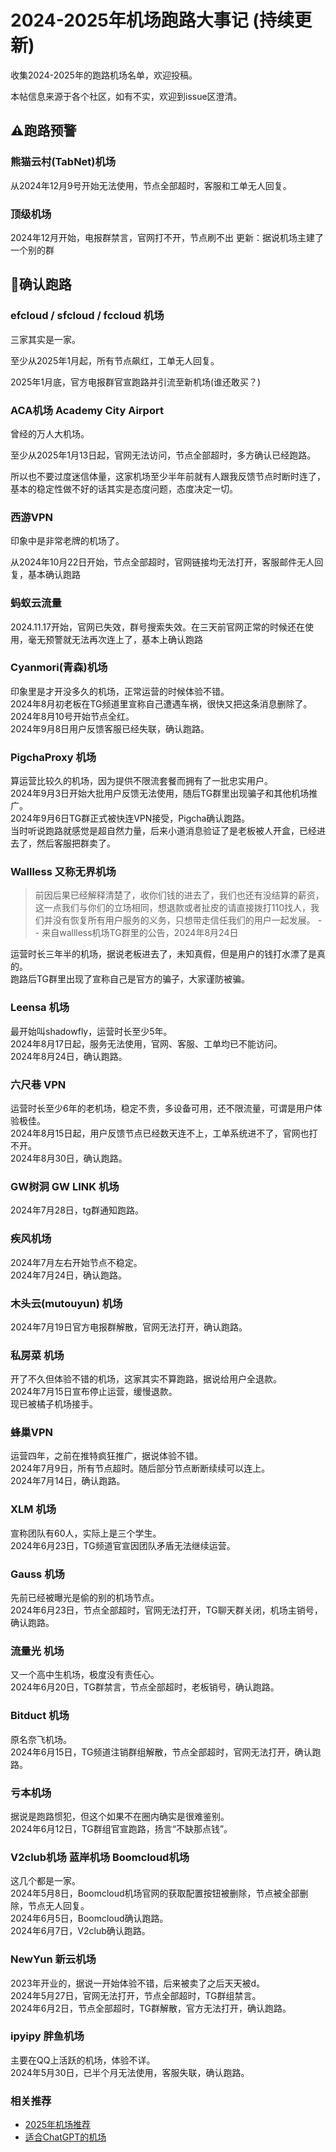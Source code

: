 # 2024-2025年机场跑路大事记 (持续更新)
收集2024-2025年的跑路机场名单，欢迎投稿。

本帖信息来源于各个社区，如有不实，欢迎到issue区澄清。

## ⚠️跑路预警
### 熊猫云村(TabNet)机场
从2024年12月9号开始无法使用，节点全部超时，客服和工单无人回复。

### 顶级机场
2024年12月开始，电报群禁言，官网打不开，节点刷不出
更新：据说机场主建了一个别的群

## 🚨确认跑路
### efcloud / sfcloud / fccloud 机场
三家其实是一家。

至少从2025年1月起，所有节点飙红，工单无人回复。

2025年1月底，官方电报群官宣跑路并引流至新机场(谁还敢买？)

### ACA机场 Academy City Airport

曾经的万人大机场。

至少从2025年1月13日起，官网无法访问，节点全部超时，多方确认已经跑路。

所以也不要过度迷信体量，这家机场至少半年前就有人跟我反馈节点时断时连了，基本的稳定性做不好的话其实是态度问题，态度决定一切。

### 西游VPN

印象中是非常老牌的机场了。

从2024年10月22日开始，节点全部超时，官网链接均无法打开，客服邮件无人回复，基本确认跑路

### 蚂蚁云流量
2024.11.17开始，官网已失效，群号搜索失效。在三天前官网正常的时候还在使用，毫无预警就无法再次连上了，基本上确认跑路

### Cyanmori(青森)机场
印象里是才开没多久的机场，正常运营的时候体验不错。<br>
2024年8月初老板在TG频道里宣称自己遭遇车祸，很快又把这条消息删除了。<br>
2024年8月10号开始节点全红。<br>
2024年9月8日用户反馈客服已经失联，确认跑路。<br>

### PigchaProxy 机场
算运营比较久的机场，因为提供不限流套餐而拥有了一批忠实用户。<br>
2024年9月3日开始大批用户反馈无法使用，随后TG群里出现骗子和其他机场推广。<br>
2024年9月6日TG群正式被快连VPN接受，Pigcha确认跑路。<br>
当时听说跑路就感觉是超自然力量，后来小道消息验证了是老板被人开盒，已经进去了，然后客服把群卖了。<br>

### Wallless 又称无界机场
> 前因后果已经解释清楚了，收你们钱的进去了，我们也还有没结算的薪资，这一点我们与你们的立场相同，想退款或者扯皮的请直接拨打110找人，我们并没有恢复所有用户服务的义务，只想带走信任我们的用户一起发展。  -- 来自wallless机场TG群里的公告，2024年8月24日

运营时长三年半的机场，据说老板进去了，未知真假，但是用户的钱打水漂了是真的。<br>
跑路后TG群里出现了宣称自己是官方的骗子，大家谨防被骗。<br>

### Leensa 机场
最开始叫shadowfly，运营时长至少5年。<br>
2024年8月17日起，服务无法使用，官网、客服、工单均已不能访问。<br>
2024年8月24日，确认跑路。<br>

### 六尺巷 VPN
运营时长至少6年的老机场，稳定不贵，多设备可用，还不限流量，可谓是用户体验极佳。<br>
2024年8月15日起，用户反馈节点已经数天连不上，工单系统进不了，官网也打不开。<br>
2024年8月30日，确认跑路。<br>

### GW树洞 GW LINK 机场
2024年7月28日，tg群通知跑路。

### 疾风机场
2024年7月左右开始节点不稳定。<br>
2024年7月24日，确认跑路。

### 木头云(mutouyun) 机场
2024年7月19日官方电报群解散，官网无法打开，确认跑路。<br>

### 私房菜 机场
开了不久但体验不错的机场，这家其实不算跑路，据说给用户全退款。<br>
2024年7月15日宣布停止运营，缓慢退款。<br>
现已被橘子机场接手。

### 蜂巢VPN
运营四年，之前在推特疯狂推广，据说体验不错。<br>
2024年7月9日，所有节点超时。随后部分节点断断续续可以连上。<br>
2024年7月14日，确认跑路。

### XLM 机场
宣称团队有60人，实际上是三个学生。<br>
2024年6月23日，TG频道官宣因团队矛盾无法继续运营。


### Gauss 机场
先前已经被曝光是偷的别的机场节点。<br>
2024年6月23日，节点全部超时，官网无法打开，TG聊天群关闭，机场主销号，确认跑路。

### 流量光 机场
又一个高中生机场，极度没有责任心。<br>
2024年6月20日，TG群禁言，节点全部超时，老板销号，确认跑路。

### Bitduct 机场
原名奈飞机场。<br>
2024年6月15日，TG频道注销群组解散，节点全部超时，官网无法打开，确认跑路。

### 亏本机场
据说是跑路惯犯，但这个如果不在圈内确实是很难鉴别。<br>
2024年6月12日，TG群组官宣跑路，扬言“不缺那点钱”。

### V2club机场 蓝岸机场 Boomcloud机场
这几个都是一家。<br>
2024年5月8日，Boomcloud机场官网的获取配置按钮被删除，节点被全部删除，节点无人回复。<br>
2024年6月5日，Boomcloud确认跑路。<br>
2024年6月7日，V2club确认跑路。

### NewYun 新云机场
2023年开业的，据说一开始体验不错，后来被卖了之后天天被d。<br>
2024年5月27日，官网无法打开，节点全部超时，TG群组禁言。<br>
2024年6月2日，节点全部超时，TG群解散，官方无法打开，确认跑路。

### ipyipy 胖鱼机场
主要在QQ上活跃的机场，体验不详。<br>
2024年5月30日，已半个月无法使用，客服失联，确认跑路。

### 相关推荐
* [2025年机场推荐](https://swhmy.com/)
* [适合ChatGPT的机场](https://github.com/swhmy/chatgpt-jichang)



